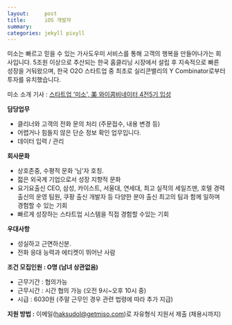 ```yaml
---
layout:     post
title:      iOS 개발자
summary:    
categories: jekyll pixyll
---
```


미소는 빠르고 믿을 수 있는 가사도우미 서비스를 통해 고객의 행복을 만들어나가는 회사입니다. 5조원 이상으로 추산되는 한국 홈클리닝 시장에서 설립 후 지속적으로 빠른 성장을 거둬왔으며, 한국 O2O 스타트업 중 최초로 실리콘밸리의 Y Combinator로부터 투자를 유치했습니다.

미소 소개 기사 : <a href="http://www.mt.co.kr/view/mtview.php?type=1&no=2016060216373930960&outlink=1">스타트업 '미소', 美 와이콤비네이터 4전5기 입성</a>

<strong>담당업무</strong>

<ul>
	<li>클리너와 고객의 전화 문의 처리 (주문접수, 내용 변경 등)</li>
	<li>어렵거나 힘들지 않은 단순 정보 확인 업무입니다.</li>
	<li>데이터 입력 / 관리</li>
</ul>

<strong>회사문화</strong>
<ul>
	<li>상호존중, 수평적 문화 ‘님'자 호칭.</li>
	<li>젋은 외국계 기업으로서 성장 지향적 문화</li>
	<li>요기요출신 CEO, 삼성, 카이스트, 서울대, 연세대, 최고 실적의 세일즈맨, 호텔 경력 출신의 운영 팀원, 쿠팡 출신 개발자 등 다양한 분야 출신 최고의 팀과 함께 일하며 경험할 수 있는 기회</li>
	<li>빠르게 성장하는 스타트업 시스템을 직접 경험할 수있는 기회</li>
</ul>

<strong>우대사항</strong>
<ul>
	<li>성실하고 근면하신분.</li>
	<li>전화 응대 능력과 에티켓이 뛰어난 사람</li>
</ul>

<strong>조건 모집인원 : O명 (남녀 상관없음)</strong>
<ul>
	<li>근무기간 : 협의가능</li>
	<li>근무시간 : 시간 협의 가능 (오전 9시~오후 10시 중)</li>
	<li>시급 : 6030원 (주말 근무인 경우 관련 법령에 따라 추가 지급)</li>
</ul>

<strong>지원 방법 :</strong> 이메일(<a href="mailto:haksudol@getmiso.com">haksudol@getmiso.com</a>)로 자유형식 지원서 제출 (채용시까지)